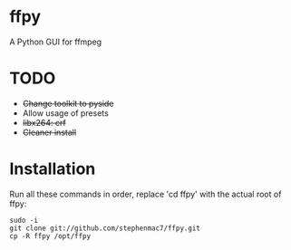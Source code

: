 ffpy
====

A Python GUI for ffmpeg

TODO
====

- ~~Change toolkit to pyside~~
- Allow usage of presets
- ~~libx264: crf~~
- ~~Cleaner install~~

Installation
====

Run all these commands in order, replace 'cd ffpy' with the actual root of ffpy:

    sudo -i
    git clone git://github.com/stephenmac7/ffpy.git
    cp -R ffpy /opt/ffpy
